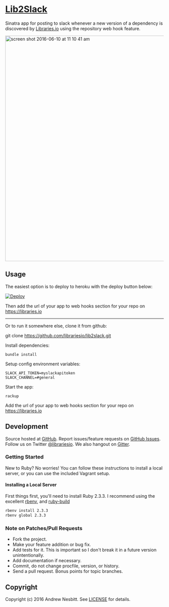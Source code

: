 # [Lib2Slack](https://libraries.io/github/librariesio/lib2slack)

Sinatra app for posting to slack whenever a new version of a dependency is discovered by [Libraries.io](https://libraries.io) using the repository web hook feature.

<img width="717" alt="screen shot 2016-06-10 at 11 10 41 am" src="https://cloud.githubusercontent.com/assets/1060/15961333/115a4744-2efc-11e6-97df-3ef6df87bc10.png">

## Usage

The easiest option is to deploy to heroku with the deploy button below:

[![Deploy](https://www.herokucdn.com/deploy/button.svg)](https://heroku.com/deploy)

Then add the url of your app to web hooks section for your repo on https://libraries.io

<hr>

Or to run it somewhere else, clone it from github:

   git clone https://github.com/librariesio/lib2slack.git

Install dependencies:

    bundle install

Setup config environment variables:

    SLACK_API_TOKEN=myslackapitoken
    SLACK_CHANNEL=#general

Start the app:

    rackup

Add the url of your app to web hooks section for your repo on https://libraries.io

## Development

Source hosted at [GitHub](https://github.com/librariesio/lib2slack).
Report issues/feature requests on [GitHub Issues](https://github.com/librariesio/lib2slack/issues). Follow us on Twitter [@librariesio](https://twitter.com/librariesio). We also hangout on [Gitter](https://gitter.im/librariesio/support).

### Getting Started

New to Ruby? No worries! You can follow these instructions to install a local server, or you can use the included Vagrant setup.

#### Installing a Local Server

First things first, you'll need to install Ruby 2.3.3. I recommend using the excellent [rbenv](https://github.com/rbenv/rbenv),
and [ruby-build](https://github.com/rbenv/ruby-build)

```bash
rbenv install 2.3.3
rbenv global 2.3.3
```

### Note on Patches/Pull Requests

 * Fork the project.
 * Make your feature addition or bug fix.
 * Add tests for it. This is important so I don't break it in a
   future version unintentionally.
 * Add documentation if necessary.
 * Commit, do not change procfile, version, or history.
 * Send a pull request. Bonus points for topic branches.

## Copyright

Copyright (c) 2016 Andrew Nesbitt. See [LICENSE](https://github.com/librariesio/lib2slack/blob/master/LICENSE) for details.
